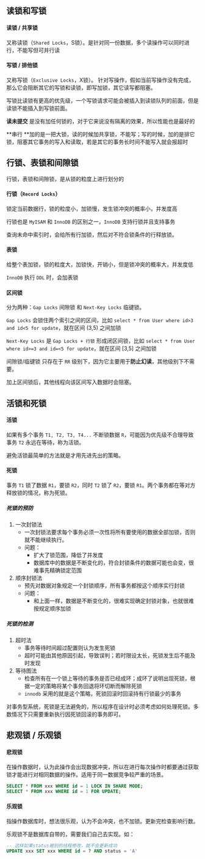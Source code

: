 ## 读锁和写锁

#### 读锁 / 共享锁

又称读锁（`Shared Locks`，S锁）。是针对同一份数据，多个读操作可以同时进行，不能写但可并行读



#### 写锁 / 排他锁

又称写锁（`Exclusive Locks`，X锁）。 针对写操作，假如当前写操作没有完成，那么它会阻断其它的写锁和读锁，即写加锁，其它读写都阻塞。

写锁比读锁有更高的优先级，一个写锁请求可能会被插入到读锁队列的前面，但是读锁不能插入到写锁前面。



**读未提交** 是没有加任何锁的，对于它来说没有隔离的效果，所以性能也是最好的

**串行 **加的是一把大锁，读的时候加共享锁，不能写；写的时候，加的是排它锁，阻塞其它事务的写入和读取，若是其它的事务长时间不能写入就会报超时





## 行锁、表锁和间隙锁

行锁，表锁和间隙锁，是从锁的粒度上进行划分的



#### 行锁（`Record Locks`）

锁定当前数据行，锁的粒度小，加锁慢，发生锁冲突的概率小，并发度高

行锁也是 `MyISAM` 和 `InnoDB` 的区别之一，`InnoDB` 支持行锁并且支持事务

查询未命中索引时，会给所有行加锁，然后对不符合锁条件的行释放锁。



#### 表锁

给整个表加锁，锁的粒度大，加锁快，开销小，但是锁冲突的概率大，并发度低

`InnoDB` 执行 `DDL` 时，会加表锁



#### 区间锁

分为两种：`Gap Locks` 间隙锁 和 `Next-Key Locks` 临键锁。

`Gap Locks` 会锁住两个索引之间的区间，比如 `select * from User where id>3 and id<5 for update`，就在区间 (3,5) 之间加锁

`Next-Key Locks` 是 `Gap Locks + 行锁` 形成闭区间锁，比如 `select * from User where id>=3 and id=<5 for update`，就在区间 [3,5] 之间加锁

间隙锁/临键锁 只存在于 `RR` 级别下，因为它主要用于**防止幻读**，其他级别下不需要。

加上区间锁后，其他线程向该区间写入数据时会阻塞。





## 活锁和死锁

#### 活锁

如果有多个事务 `T1, T2, T3, T4...` 不断锁数据 `R`，可能因为优先级不合理导致事务 `T2` 永远在等待，称为活锁。

避免活锁最简单的方法就是才用先进先出的策略。



#### 死锁

事务 `T1` 锁了数据 `R1`，要锁 `R2`，同时 `T2` 锁了 `R2`，要锁 `R1`。两个事务都在等对方释放锁的情况，称为死锁。



##### 死锁的预防

1. 一次封锁法
    - 一次封锁法要求每个事务必须一次性将所有要使用的数据全部加锁，否则就不能继续执行。
    - 问题：
        - 扩大了锁范围，降低了并发度
        - 数据库中的数据是不断变化的，符合封锁条件的数据可能也会变，很难事先精确锁定范围
2. 顺序封锁法
    - 预先对数据对象规定一个封锁顺序，所有事务都按这个顺序实行封锁
    - 问题：
        - 和上面一样，数据是不断变化的，很难实现确定封锁对象，也就很难按规定顺序加锁



##### 死锁的检测

1. 超时法
    - 事务等待时间超过配置则认为发生死锁
    - 超时可能由其他原因引起，导致误判；若时限设太长，死锁发生后不能及时发现
2. 等待图法
    - 检查所有在一个锁上等待的事务是否已经成环；成环了说明出现死锁，根据一定的策略将某个事务回退将环切断而解除死锁
    - `innodb` 采用的就是这个策略，死锁回滚时回滚持有行锁最少的事务

对事务型系统，死锁是无法避免的，所以程序在设计时必须考虑如何处理死锁。多数情况下只需要重新执行因死锁回滚的事务即可。





## 悲观锁 / 乐观锁

#### 悲观锁

在操作数据时，认为此操作会出现数据冲突，所以在进行每次操作时都要通过获取锁才能进行对相同数据的操作。适用于同一数据竞争较严重的场景。

```sql
SELECT * FROM xxx WHERE id = 1 LOCK IN SHARE MODE;
SELECT * FROM xxx WHERE id = 1 FOR UPDATE;
```



#### 乐观锁

指操作数据库时，想法很乐观，认为不会冲突，也不加锁。更新完检查影响行数。

乐观锁不是数据库自带的，需要我们自己去实现。如：

```sql
-- 这样如果status被别的线程修改，就不会更新成功
UPDATE xxx SET xxx WHERE id = ? AND status = 'A'
```

